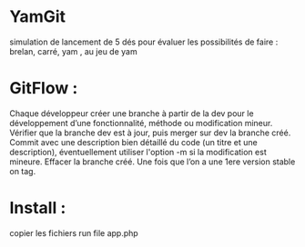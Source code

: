 # YamGit
simulation de lancement de 5 dés pour évaluer les possibilités de faire : brelan, carré, yam ,  au jeu de yam

# GitFlow :
Chaque développeur créer une branche à partir de la dev pour le développement d’une fonctionnalité, méthode ou modification mineur.
Vérifier que la branche dev est à jour, puis merger sur dev la branche créé.
Commit avec une description bien détaillé du code (un titre et une description), éventuellement utiliser l'option -m si la modification est mineure.
Effacer la branche créé.
Une fois que l’on a une 1ere version stable on tag.

# Install :
copier les fichiers
run file app.php
